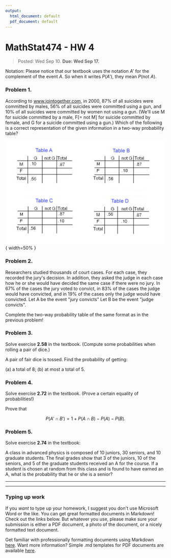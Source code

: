 ```yaml
---
output:
  html_document: default
  pdf_document: default
---
```

# MathStat474 - HW 4

> Posted: Wed Sep 10. **Due: Wed Sep 17.** 

Notation: Please notice that our textbook uses the notation $A'$ for the complement of the event $A$. So when it writes $P(A')$, they mean $P(\mbox{not }A)$.


### Problem 1.

<!-- Solve exercise **2.46** in the textbook. (Counting outcomes: combinations and permutations.) 
Solve exercise **2.47** in the textbook. (Counting outcomes: combinations and permutations.) 
Solve exercise **2.48** in the textbook. (Counting outcomes: combinations and permutations.) 
--> 

According to www.jointogether.com, in 2000, 87% of all suicides were committed by males, 56% of all suicides were
committed using a gun, and 10% of all suicides were committed by women not using a gun.
(We'll use M for suicide committed by a male, F[= not M] for suicide committed by female, and G for a suicide
committed using a gun.)
Which of the following is a correct representation of the given information in a two-way probability table?

![](hw4-4tables.png){ width=50% }

### Problem 2. 

<!-- Complete the entire two-way probability table starting with the information displayed in the correct answer to the previous question. Your answer table should have all 9 enries populated. 

### Problem 3.
--> 

Researchers studied thousands of court cases. For each case, they recorded the jury's decision. In addition, they asked
the judge in each case how he or she would have decided the same case if there were no jury. In 67% of the cases the jury
voted to convict, in 83% of the cases the judge would have convicted, and in 19% of the cases only the judge would have
convicted.
Let A be the event "jury convicts"
Let B be the event "judge convicts".

Complete the two-way probability table of the same format as in the previous problem! 


<!-- 
\begin{table}[]
\begin{tabular}{|l|l|l|l|l|}
\hline
B & not B & Total &       &  \\ \hline
  &       &       & A     &  \\ \hline
  &       &       & Not A &  \\ \hline
  &       &       & Total &  \\ \hline
\end{tabular}
\end{table}
--> 


### Problem 3.

 Solve exercise **2.58** in the textbook. (Compute some probabilities when rolling a pair of dice.) 

A pair of fair dice is tossed. Find the probability of getting: 

(a) a total of 8;
(b) at most a total of 5.

### Problem 4. 

Solve exercise **2.72** in the textbook. (Prove a certain equality of probabilities!) 

Prove that

$$ P(A'\cap B′)=1+P(A\cap B)-P(A)-P(B). $$


### Problem 5.

Solve exercise **2.74** in the textbook: 

A class in advanced physics is composed of 10 juniors, 30 seniors, and 10 graduate students. The final grades show that 3 of the juniors, 10 of the seniors, and 5 of the graduate students received an A for the course. If a student is chosen at random from this class and is found to have earned an A, what is the probability that he or she is a senior?


---

---

### Typing up work 

If you *want* to type up your homework, I suggest you don't use Microsoft Word or the like. You can get great formatted documents in Markdown! Check out the links below. 
But whatever you use, please make sure your submission is either a PDF document, a photo of the document, or a nicely formatted text document. 

Get familiar with professionally formatting documents using Markdown [here](https://sondzus.github.io/MathStat474/DocumentFormattingGuidelines.html). 
Want more information? Simple .md templates for PDF documents are available [here](https://sondzus.github.io/MathStat474/DocumentFormattingGuidelines.html). 

